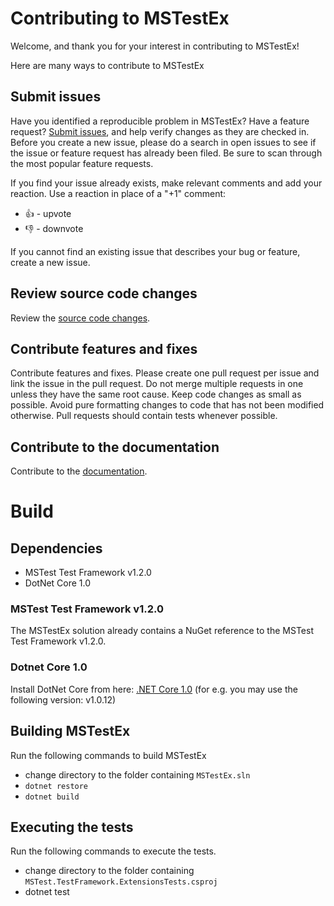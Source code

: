 # Contributing to MSTestEx
Welcome, and thank you for your interest in contributing to MSTestEx!

Here are many ways to contribute to MSTestEx
## Submit issues
Have you identified a reproducible problem in MSTestEx? Have a feature request? [Submit issues](https://github.com/pvlakshm/MSTestEx/issues), and help verify changes as they are checked in. Before you create a new issue, please do a search in open issues to see if the issue or feature request has already been filed. Be sure to scan through the most popular feature requests.

If you find your issue already exists, make relevant comments and add your reaction. Use a reaction in place of a "+1" comment:

- 👍 - upvote
- 👎 - downvote

If you cannot find an existing issue that describes your bug or feature, create a new issue.

## Review source code changes
Review the [source code changes](https://github.com/pvlakshm/MSTestEx/pulls).

## Contribute features and fixes
Contribute features and fixes.
Please create one pull request per issue and link the issue in the pull request. Do not merge multiple requests in one unless they have the same root cause. Keep code changes as small as possible. Avoid pure formatting changes to code that has not been modified otherwise. Pull requests should contain tests whenever possible.

## Contribute to the documentation
Contribute to the [documentation](./docs).

# Build
## Dependencies
- MSTest Test Framework v1.2.0
- DotNet Core 1.0

### MSTest Test Framework v1.2.0
The MSTestEx solution already contains a NuGet reference to the MSTest Test Framework v1.2.0.

### Dotnet Core 1.0
Install DotNet Core from here: [.NET Core 1.0](https://dotnet.microsoft.com/download/dotnet-core/1.0) (for e.g. you may use the following version: v1.0.12)

## Building MSTestEx
Run the following commands to build MSTestEx
- change directory to the folder containing ```MSTestEx.sln```
- ```dotnet restore```
- ```dotnet build```

## Executing the tests
Run the following commands to execute the tests.
- change directory to the folder containing ```MSTest.TestFramework.ExtensionsTests.csproj```
- dotnet test
